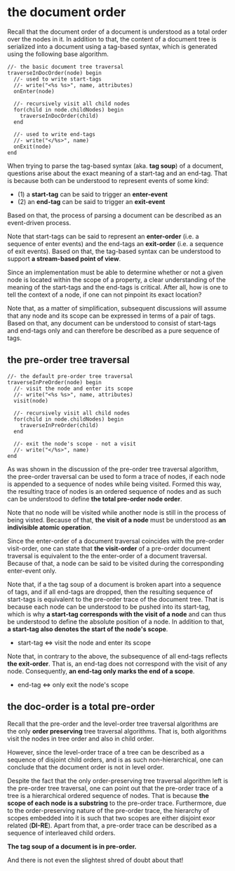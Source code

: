 
<!-- ======================================================================= -->
# the document order

Recall that the document order of a document is understood as a total order
over the nodes in it. In addition to that, the content of a document tree
is serialized into a document using a tag-based syntax, which is generated
using the following base algorithm.

```
//- the basic document tree traversal
traverseInDocOrder(node) begin
  //- used to write start-tags
  //- write("<%s %s>", name, attributes)
  onEnter(node)

  //- recursively visit all child nodes
  for(child in node.childNodes) begin
    traverseInDocOrder(child)
  end

  //- used to write end-tags
  //- write("</%s>", name)
  onExit(node)
end
```

When trying to parse the tag-based syntax (aka. **tag soup**) of a document,
questions arise about the exact meaning of a start-tag and an end-tag. That
is because both can be understood to represent events of some kind:

* (1) a **start-tag** can be said to trigger an **enter-event**
* (2) an **end-tag** can be said to trigger an **exit-event**

Based on that, the process of parsing a document can be described as an
event-driven process.

Note that start-tags can be said to represent an **enter-order** (i.e. a
sequence of enter events) and the end-tags an **exit-order** (i.e. a sequence
of exit events). Based on that, the tag-based syntax can be understood to
support **a stream-based point of view**.

Since an implementation must be able to determine whether or not a given node
is located within the scope of a property, a clear understanding of the meaning
of the start-tags and the end-tags is critical. After all, how is one to tell
the context of a node, if one can not pinpoint its exact location?

Note that, as a matter of simplification, subsequent discussions will assume
that any node and its scope can be expressed in terms of a pair of tags. Based
on that, any document can be understood to consist of start-tags and end-tags
only and can therefore be described as a pure sequence of tags.

<!-- ======================================================================= -->
## the pre-order tree traversal

```
//- the default pre-order tree traversal
traverseInPreOrder(node) begin
  //- visit the node and enter its scope
  //- write("<%s %s>", name, attributes)
  visit(node)

  //- recursively visit all child nodes
  for(child in node.childNodes) begin
    traverseInPreOrder(child)
  end

  //- exit the node's scope - not a visit
  //- write("</%s>", name)
end
```

As was shown in the discussion of the pre-order tree traversal algorithm,
the pree-order traversal can be used to form a trace of nodes, if each node
is appended to a sequence of nodes while being visited. Formed this way, the
resulting trace of nodes is an ordered sequence of nodes and as such can be
understood to define **the total pre-order node order**.

Note that no node will be visited while another node is still in the process
of being visted. Because of that, **the visit of a node** must be understood
as **an indivisible atomic operation**.

Since the enter-order of a document traversal coincides with the pre-order
visit-order, one can state that **the visit-order** of a pre-order document
traversal is equivalent to the the enter-order of a document traversal.
Because of that, a node can be said to be visited during the corresponding
enter-event only.

Note that, if a the tag soup of a document is broken apart into a sequence
of tags, and if all end-tags are dropped, then the resulting sequence of
start-tags is equivalent to the pre-order trace of the document tree. That
is because each node can be understood to be pushed into its start-tag, which
is why **a start-tag corresponds with the visit of a node** and can thus be
understood to define the absolute position of a node. In addition to that,
**a start-tag also denotes the start of the node's scope**.

* start-tag <=> visit the node and enter its scope

Note that, in contrary to the above, the subsequence of all end-tags reflects
**the exit-order**. That is, an end-tag does not correspond with the visit of
any node. Consequently, **an end-tag only marks the end of a scope**.

* end-tag <=> only exit the node's scope

<!-- ======================================================================= -->
## the doc-order is a total pre-order

Recall that the pre-order and the level-order tree traversal algorithms are the
only **order preserving** tree traversal algorithms. That is, both algorithms
visit the nodes in tree order and also in child order.

However, since the level-order trace of a tree can be described as a sequence
of disjoint child orders, and is as such non-hierarchical, one can conclude
that the document order is not in level order.

Despite the fact that the only order-preserving tree traversal algorithm left
is the pre-order tree traversal, one can point out that the pre-order trace
of a tree is a hierarchical ordered sequence of nodes. That is because
**the scope of each node is a substring** to the pre-order trace. Furthermore,
due to the order-preserving nature of the pre-order trace, the hierarchy of
scopes embedded into it is such that two scopes are either disjoint exor
related (**DI-RE**). Apart from that, a pre-order trace can be described as a
sequence of interleaved child orders.

**The tag soup of a document is in pre-order.**

And there is not even the slightest shred of doubt about that!
